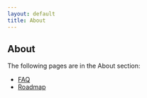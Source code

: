 ```yaml
---
layout: default
title: About
---
```


## About

The following pages are in the About section:
- [FAQ](/about/faq.html)
- [Roadmap](/about/roadmap.html)
